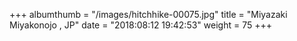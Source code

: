 +++
albumthumb = "/images/hitchhike-00075.jpg"
title = "Miyazaki Miyakonojo , JP"
date = "2018:08:12 19:42:53"
weight = 75
+++
